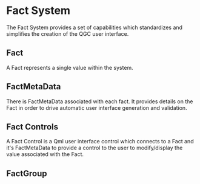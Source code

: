 # Fact System

The Fact System provides a set of capabilities which standardizes and simplifies the creation of the QGC user interface.

## Fact

A Fact represents a single value within the system.

## FactMetaData

There is FactMetaData associated with each fact. It provides details on the Fact in order to drive automatic user interface generation and validation.

## Fact Controls

A Fact Control is a Qml user interface control which connects to a Fact and it's FactMetaData to provide a control to the user to modify/display the value associated with the Fact.

## FactGroup